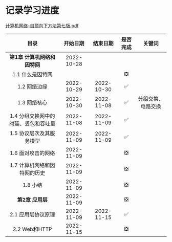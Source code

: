 # 记录学习进度

[计算机网络-自顶向下方法第七版.pdf](https://github.com/TimorYang/Computer-Networking-Keith-Ross)

|目录|开始日期|结束日期|是否完成|关键词|
|:----:|:----:|:----:|:----:|:----:|
|**第1章 计算机网络和因特网**|2022-10-28||||
|1.1 什么是因特网|||&#x274E;||
|1.2 网络边缘|2022-10-29|2022-10-30|&#x2705;||
|1.3 网络核心|2022-10-30|2022-11-08|&#x2705;|分组交换、电路交换|
|1.4 分组交换网中的时延、丢包和吞吐量|2022-11-08|2022-11-09|&#x2705;||
|1.5 协议层次及其服务模型|2022-11-09|2022-11-09|&#x2705;||
|1.6 面对攻击的网络|2022-11-09||&#x274E;||
|1.7 计算机网络和因特网的历史|2022-11-09||&#x274E;||
|1.8 小结|2022-11-09||&#x274E;||
|**第2章 应用层**|2022-11-09||&#x274E;||
|2.1 应用层协议原理|2022-11-09|2022-11-15|&#x2705;||
|2.2 Web和HTTP|2022-11-15||&#x274E;||

